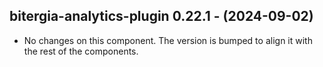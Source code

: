   ## bitergia-analytics-plugin 0.22.1 - (2024-09-02)
  
  * No changes on this component. The version is bumped to align it
    with the rest of the components.
